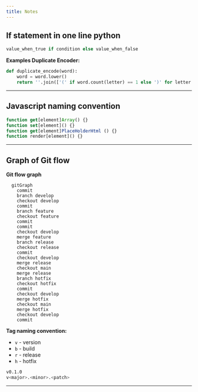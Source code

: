 ```yaml
---
title: Notes
---
```


## If statement in one line python
```python
value_when_true if condition else value_when_false
```

**Examples Duplicate Encoder:**
```python
def duplicate_encode(word):
    word = word.lower()
    return ''.join(['(' if word.count(letter) == 1 else ')' for letter in word])
```

---

## Javascript naming convention

```javascript
function get[element]Array() {}
function set[element]() {}
function get[element]PlaceHolderHtml () {}
function render[element]() {}
```

---

## Graph of Git flow

**Git flow graph**

```mermaid
  gitGraph
    commit
    branch develop
    checkout develop
    commit
    branch feature
    checkout feature
    commit
    commit
    checkout develop
    merge feature
    branch release
    checkout release
    commit
    checkout develop
    merge release
    checkout main
    merge release
    branch hotfix
    checkout hotfix
    commit
    checkout develop
    merge hotfix
    checkout main
    merge hotfix
    checkout develop
    commit
```

**Tag naming convention:**

- `v` - version
- `b` - build
- `r` - release
- `h` - hotfix

```bash
v0.1.0
v<major>.<minor>.<patch>
```

---
